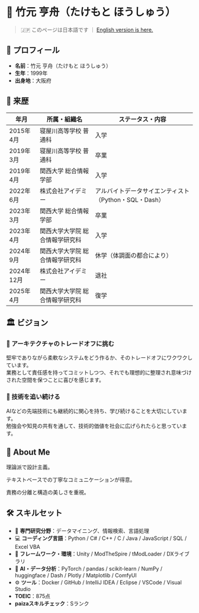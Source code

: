 # 🧠 竹元 亨舟（たけもと ほうしゅう）

> 🇯🇵 このページは日本語です ｜ [English version is here.](./README.en.md)

## 📍 プロフィール

- **名前**：竹元 亨舟（たけもと ほうしゅう）  
- **生年**：1999年  
- **出身地**：大阪府  

## 📘 来歴

| 年月 | 所属・組織名 | ステータス・内容 |
|------|----------------|--------------------|
| 2015年4月 | 寝屋川高等学校 普通科 | 入学 |
| 2019年3月 | 寝屋川高等学校 普通科 | 卒業 |
| 2019年4月 | 関西大学 総合情報学部 | 入学 |
| 2022年6月 | 株式会社アイデミー | アルバイトデータサイエンティスト（Python・SQL・Dash） |
| 2023年3月 | 関西大学 総合情報学部 | 卒業 |
| 2023年4月 | 関西大学大学院 総合情報学研究科 | 入学 |
| 2024年9月 | 関西大学大学院 総合情報学研究科 | 休学（体調面の都合により） |
| 2024年12月 | 株式会社アイデミー | 退社 |
| 2025年4月 | 関西大学大学院 総合情報学研究科 | 復学 |

## 🏛️ ビジョン

### 🔧 アーキテクチャのトレードオフに挑む

堅牢でありながら柔軟なシステムをどう作るか、そのトレードオフにワクワクしています。  
業務として責任感を持ってコミットしつつ、それでも理想的に整理され意味づけされた空間を保つことに喜びを感じます。

### 🚀 技術を追い続ける

AIなどの先端技術にも継続的に関心を持ち、学び続けることを大切にしています。  
勉強会や知見の共有を通して、技術的価値を社会に広げられたらと思っています。

## 👤 About Me

理論派で設計主義。

テキストベースでの丁寧なコミュニケーションが得意。

責務の分離と構造の美しさを重視。

## 🛠️ スキルセット
* 🧠 **専門研究分野**：データマイニング、情報検索、言語処理
* 💻 **コーディング言語**：Python / C# / C++ / C / Java / JavaScript / SQL / Excel VBA
* 🧩 **フレームワーク・環境**：Unity / ModTheSpire / tModLoader / DXライブラリ
* 🤖 **AI・データ分析**：PyTorch / pandas / scikit-learn / NumPy / huggingface / Dash / Plotly / Matplotlib / ComfyUI
* ⚙️ **ツール**：Docker / GitHub / IntelliJ IDEA / Eclipse / VSCode / Visual Studio
* **TOEIC**：875点
* **paizaスキルチェック**：Sランク
